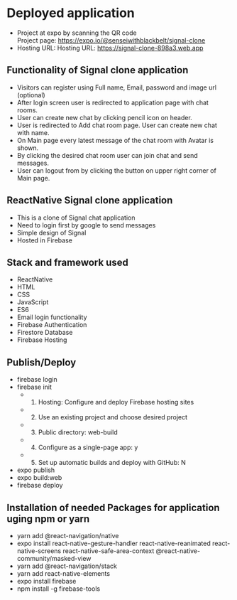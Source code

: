 # Deployed application

- Project at expo by scanning the QR code  
  Project page: https://expo.io/@senseiwithblackbelt/signal-clone
- Hosting URL: Hosting URL: https://signal-clone-898a3.web.app

## Functionality of Signal clone application

- Visitors can register using Full name, Email, password and image url (optional)
- After login screen user is redirected to application page with chat rooms.
- User can create new chat by clicking pencil icon on header.
- User is redirected to Add chat room page. User can create new chat with name.
- On Main page every latest message of the chat room with Avatar is shown.
- By clicking the desired chat room user can join chat and send messages.
- User can logout from by clicking the button on upper right corner of Main page.

## ReactNative Signal clone application

- This is a clone of Signal chat application
- Need to login first by google to send messages
- Simple design of Signal
- Hosted in Firebase

## Stack and framework used

- ReactNative
- HTML
- CSS
- JavaScript
- ES6
- Email login functionality
- Firebase Authentication
- Firestore Database
- Firebase Hosting

## Publish/Deploy

- firebase login
- firebase init
  - 1. Hosting: Configure and deploy Firebase hosting sites
  - 2. Use an existing project and choose desired project
  - 3. Public directory: web-build
  - 4. Configure as a single-page app: y
  - 5. Set up automatic builds and deploy with GitHub: N
- expo publish
- expo build:web
- firebase deploy

## Installation of needed Packages for application uging npm or yarn

- yarn add @react-navigation/native
- expo install react-native-gesture-handler react-native-reanimated react-native-screens react-native-safe-area-context @react-native-community/masked-view
- yarn add @react-navigation/stack
- yarn add react-native-elements
- expo install firebase
- npm install -g firebase-tools
